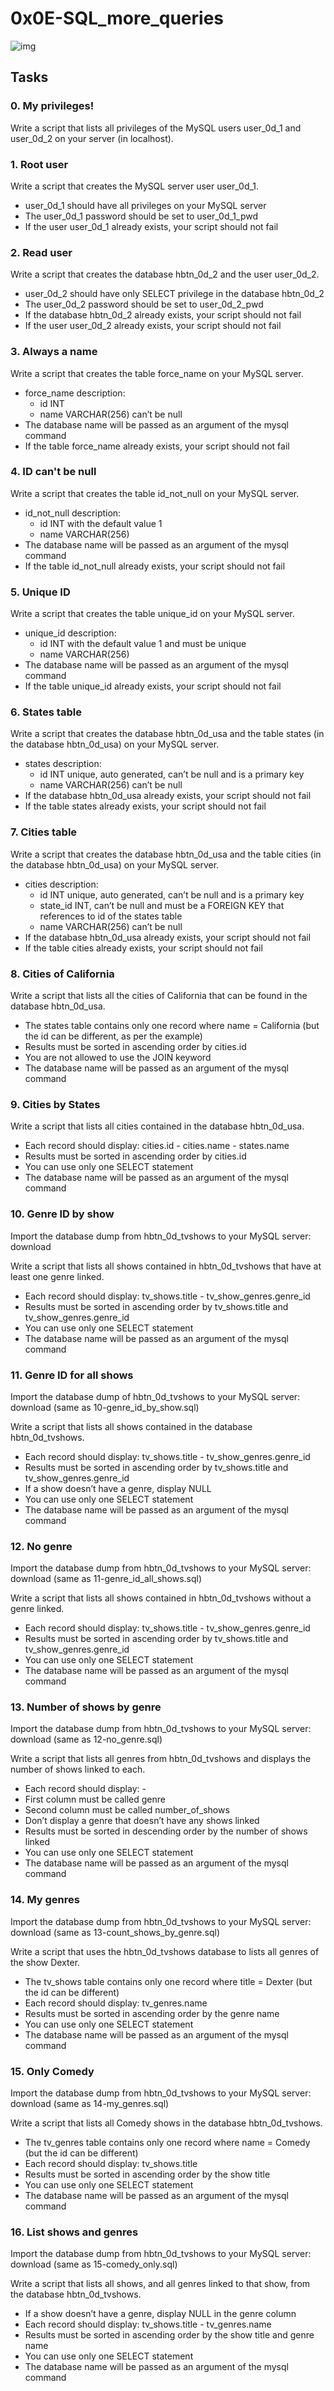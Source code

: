 # 0x0E-SQL_more_queries

![img](https://image.flaticon.com/icons/png/512/603/603201.png)

## Tasks

### 0. My privileges!
Write a script that lists all privileges of the MySQL users user_0d_1 and user_0d_2 on your server (in localhost).

### 1. Root user
Write a script that creates the MySQL server user user_0d_1.

* user_0d_1 should have all privileges on your MySQL server
* The user_0d_1 password should be set to user_0d_1_pwd
* If the user user_0d_1 already exists, your script should not fail

### 2. Read user
Write a script that creates the database hbtn_0d_2 and the user user_0d_2.

* user_0d_2 should have only SELECT privilege in the database hbtn_0d_2
* The user_0d_2 password should be set to user_0d_2_pwd
* If the database hbtn_0d_2 already exists, your script should not fail
* If the user user_0d_2 already exists, your script should not fail

### 3. Always a name
Write a script that creates the table force_name on your MySQL server.

* force_name description:
    * id INT
    * name VARCHAR(256) can’t be null
* The database name will be passed as an argument of the mysql command
* If the table force_name already exists, your script should not fail

### 4. ID can't be null
Write a script that creates the table id_not_null on your MySQL server.

* id_not_null description:
    * id INT with the default value 1
    * name VARCHAR(256)
* The database name will be passed as an argument of the mysql command
* If the table id_not_null already exists, your script should not fail

### 5. Unique ID
Write a script that creates the table unique_id on your MySQL server.

*   unique_id description:
    * id INT with the default value 1 and must be unique
    * name VARCHAR(256)
* The database name will be passed as an argument of the mysql command
* If the table unique_id already exists, your script should not fail

### 6. States table
Write a script that creates the database hbtn_0d_usa and the table states (in the database hbtn_0d_usa) on your MySQL server.

* states description:
    * id INT unique, auto generated, can’t be null and is a primary key
    * name VARCHAR(256) can’t be null
* If the database hbtn_0d_usa already exists, your script should not fail
* If the table states already exists, your script should not fail

### 7. Cities table
Write a script that creates the database hbtn_0d_usa and the table cities (in the database hbtn_0d_usa) on your MySQL server.

* cities description:
    * id INT unique, auto generated, can’t be null and is a primary key
    * state_id INT, can’t be null and must be a FOREIGN KEY that references to id of the states table
    * name VARCHAR(256) can’t be null
* If the database hbtn_0d_usa already exists, your script should not fail
* If the table cities already exists, your script should not fail

### 8. Cities of California
Write a script that lists all the cities of California that can be found in the database hbtn_0d_usa.

* The states table contains only one record where name = California (but the id can be different, as per the example)
* Results must be sorted in ascending order by cities.id
* You are not allowed to use the JOIN keyword
* The database name will be passed as an argument of the mysql command

### 9. Cities by States
Write a script that lists all cities contained in the database hbtn_0d_usa.

* Each record should display: cities.id - cities.name - states.name
* Results must be sorted in ascending order by cities.id
* You can use only one SELECT statement
* The database name will be passed as an argument of the mysql command


### 10. Genre ID by show
Import the database dump from hbtn_0d_tvshows to your MySQL server: download

Write a script that lists all shows contained in hbtn_0d_tvshows that have at least one genre linked.

* Each record should display: tv_shows.title - tv_show_genres.genre_id
* Results must be sorted in ascending order by tv_shows.title and tv_show_genres.genre_id
* You can use only one SELECT statement
* The database name will be passed as an argument of the mysql command

### 11. Genre ID for all shows
Import the database dump of hbtn_0d_tvshows to your MySQL server: download (same as 10-genre_id_by_show.sql)

Write a script that lists all shows contained in the database hbtn_0d_tvshows.

* Each record should display: tv_shows.title - tv_show_genres.genre_id
* Results must be sorted in ascending order by tv_shows.title and tv_show_genres.genre_id
* If a show doesn’t have a genre, display NULL
* You can use only one SELECT statement
* The database name will be passed as an argument of the mysql command

### 12. No genre
Import the database dump from hbtn_0d_tvshows to your MySQL server: download (same as 11-genre_id_all_shows.sql)

Write a script that lists all shows contained in hbtn_0d_tvshows without a genre linked.

* Each record should display: tv_shows.title - tv_show_genres.genre_id
* Results must be sorted in ascending order by tv_shows.title and tv_show_genres.genre_id
* You can use only one SELECT statement
* The database name will be passed as an argument of the mysql command

### 13. Number of shows by genre
Import the database dump from hbtn_0d_tvshows to your MySQL server: download (same as 12-no_genre.sql)

Write a script that lists all genres from hbtn_0d_tvshows and displays the number of shows linked to each.

* Each record should display: <TV Show genre> - <Number of shows linked to this genre>
* First column must be called genre
* Second column must be called number_of_shows
* Don’t display a genre that doesn’t have any shows linked
* Results must be sorted in descending order by the number of shows linked
* You can use only one SELECT statement
* The database name will be passed as an argument of the mysql command


### 14. My genres
Import the database dump from hbtn_0d_tvshows to your MySQL server: download (same as 13-count_shows_by_genre.sql)

Write a script that uses the hbtn_0d_tvshows database to lists all genres of the show Dexter.

* The tv_shows table contains only one record where title = Dexter (but the id can be different)
* Each record should display: tv_genres.name
* Results must be sorted in ascending order by the genre name
* You can use only one SELECT statement
* The database name will be passed as an argument of the mysql command


### 15. Only Comedy
Import the database dump from hbtn_0d_tvshows to your MySQL server: download (same as 14-my_genres.sql)

Write a script that lists all Comedy shows in the database hbtn_0d_tvshows.

* The tv_genres table contains only one record where name = Comedy (but the id can be different)
* Each record should display: tv_shows.title
* Results must be sorted in ascending order by the show title
* You can use only one SELECT statement
* The database name will be passed as an argument of the mysql command


### 16. List shows and genres
Import the database dump from hbtn_0d_tvshows to your MySQL server: download (same as 15-comedy_only.sql)

Write a script that lists all shows, and all genres linked to that show, from the database hbtn_0d_tvshows.

* If a show doesn’t have a genre, display NULL in the genre column
* Each record should display: tv_shows.title - tv_genres.name
* Results must be sorted in ascending order by the show title and genre name
* You can use only one SELECT statement
* The database name will be passed as an argument of the mysql command
